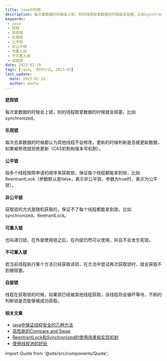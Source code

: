 ```yaml
---
title: java中的锁
description: 每次拿数据的时候会上锁，别的线程取拿数据的时候就会阻塞，比如synchronized。
keywords:
 - java
 - 线程
 - 悲观锁
 - 乐观锁
 - 公平锁
 - 非公平锁
 - 可重入锁
 - 不可重入锁
 - 自旋锁
date: 2023-02-18
tags: [java,  知识小记, 2023-02]
last_update:
  date: 2023-02-18
  author: machu
---
```





#### 悲观锁
每次拿数据的时候会上锁，别的线程取拿数据的时候就会阻塞，比如synchronized。

#### 乐观锁
每次去拿数据的时候都认为其他线程不会修改，更新的时候判断是否被更新数据，如果被修改就拒绝更新（CAS机制和版本号机制）。

#### 公平锁
指多个线程按照申请的顺序来获取锁，保证每个线程都能拿到锁，比如ReentrantLock（参数默认是false，表示非公平锁，参数为true时，表示为公平锁）。

#### 非公平锁
获取锁的方式是随机获取的，保证不了每个线程都能拿到锁，比如synchronized、ReetrantLock。

#### 可重入锁
也叫递归锁，在外层使用锁之后，在内层仍然可以使用，并且不会发生死锁。

#### 不可重入锁
若当前线程执行某个方法已经获取该锁，在方法中尝试再次获取锁时，就会获取不到被阻塞。

#### 自旋锁
线程在获取锁的时候，如果锁已经被其他线程获取，该线程将会循环等待，不断的判断锁是否能够被成功获取。



#### 相关文章

- [java中保证线程安全的几种方法](https://machu.top/docs/小记/2023-02/17java中保证线程安全的几种方法)
- [高性能的Compare and Swap](https://machu.top/docs/小记/2023-02/19高性能的Compare%20and%20Swap)
- [ReentrantLock和Synchronized的使用场景和实现机制](https://machu.top/docs/小记/2023-02/20ReentrantLock和Synchronized的使用场景和实现机制)
- [使用线程池的好处](https://machu.top/docs/小记/2023-02/21使用线程池的好处)


import Quote from '@site/src/components/Quote';

> <Quote></Quote>
